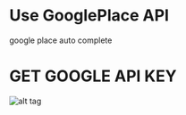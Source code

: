 # Use GooglePlace API
google place auto complete

# GET GOOGLE API KEY
![alt tag](http://sangcomz.cafe24.com/eximg/apikey.png)
